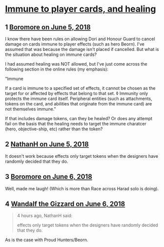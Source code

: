 # [Immune to player cards, and healing](https://community.fantasyflightgames.com/topic/277265-immune-to-player-cards-and-healing/)

## 1 [Boromore on June 5, 2018](https://community.fantasyflightgames.com/topic/277265-immune-to-player-cards-and-healing/?do=findComment&comment=3361853)

I know there have been rules on allowing Dori and Honour Guard to cancel damage on cards immune to player effects (such as hero Beorn). I've assumed that was because the damage isn't placed if cancelled. But what is the situation about healing on immune cards? 

I had assumed healing was NOT allowed, but I've just come across the following section in the online rules (my emphasis):

"Immune

If a card is immune to a specified set of effects, it cannot be chosen as the target for or affected by effects that belong to that set.
◊
Immunity only protects the immune card itself. Peripheral entities (such as attachments, tokens on the card, and abilities that originate from the immune card) are not themselves immune."

If that includes damage tokens, can they be healed? Or does any attempt fail on the basis that the healing needs to target the immune charatcer (hero, objective-ship, etc) rather than the token?

## 2 [NathanH on June 5, 2018](https://community.fantasyflightgames.com/topic/277265-immune-to-player-cards-and-healing/?do=findComment&comment=3361895)

It doesn't work because effects only target tokens when the designers have randomly decided that they do.

## 3 [Boromore on June 6, 2018](https://community.fantasyflightgames.com/topic/277265-immune-to-player-cards-and-healing/?do=findComment&comment=3362120)

Well, made me laugh! (Which is more than Race across Harad solo is doing).

## 4 [Wandalf the Gizzard on June 6, 2018](https://community.fantasyflightgames.com/topic/277265-immune-to-player-cards-and-healing/?do=findComment&comment=3362264)

> 4 hours ago, NathanH said:
> 
> effects only target tokens when the designers have randomly decided that they do.

As is the case with Proud Hunters/Beorn.

